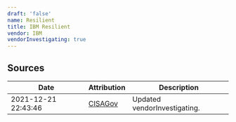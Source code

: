 ```yaml
---
draft: 'false'
name: Resilient
title: IBM Resilient
vendor: IBM
vendorInvestigating: true
---
```





## Sources
| Date | Attribution | Description |
| --- | --- | --- |
| 2021-12-21 22:43:46 | [CISAGov](https://raw.githubusercontent.com/cisagov/log4j-affected-db/develop/README.md) | Updated vendorInvestigating.  |
